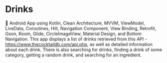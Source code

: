 # Drinks
🍹 Android App using Kotlin, Clean Architecture, MVVM, ViewModel, LiveData, Coroutines, Hilt, Navigation Component, View Binding, Retrofit, Gson, Room, Glide, CircleImageView, Material Design, and Bottom Navigation. This app displays a list of drinks retrieved from this API - https://www.thecocktaildb.com/api.php, as well as detailed information about each drink. There is also searching for drinks, finding a drink of some category, getting a random drink, and searching for an ingredient.
